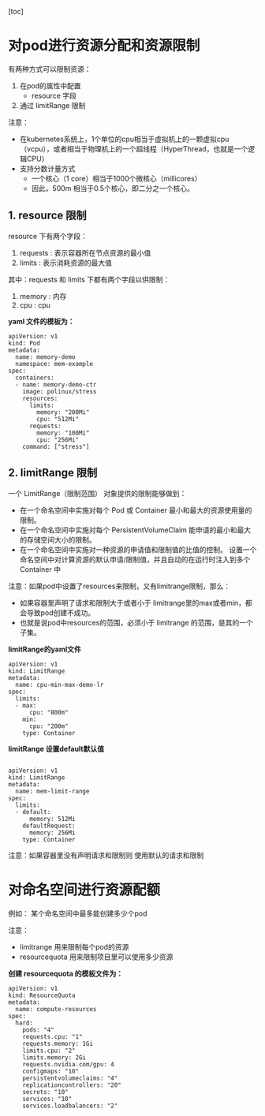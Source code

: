 [toc]

# 对pod进行资源分配和资源限制

有两种方式可以限制资源：
1. 在pod的属性中配置
    - resource 字段
2. 通过 limitRange 限制


注意：
- 在kubernetes系统上，1个单位的cpu相当于虚拟机上的一颗虚拟cpu（vcpu），或者相当于物理机上的一个超线程（HyperThread，也就是一个逻辑CPU）
- 支持分数计量方式
    - 一个核心（1 core）相当于1000个微核心（millicores）
    - 因此，500m 相当于0.5个核心，即二分之一个核心。

## 1. resource 限制

resource 下有两个字段：
1. requests : 表示容器所在节点资源的最小值
2. limits : 表示消耗资源的最大值

其中：requests 和 limits 下都有两个字段以供限制：
1. memory : 内存
2. cpu : cpu

**yaml 文件的模板为：**
```
apiVersion: v1
kind: Pod
metadata:
  name: memory-demo
  namespace: mem-example
spec:
  containers:
  - name: memory-demo-ctr
    image: polinux/stress
    resources:
      limits:
        memory: "200Mi"
        cpu: "512Mi"
      requests:
        memory: "100Mi"
        cpu: "256Mi"
    command: ["stress"]
```



## 2. limitRange 限制

一个 LimitRange（限制范围） 对象提供的限制能够做到：
- 在一个命名空间中实施对每个 Pod 或 Container 最小和最大的资源使用量的限制。
- 在一个命名空间中实施对每个 PersistentVolumeClaim 能申请的最小和最大的存储空间大小的限制。
- 在一个命名空间中实施对一种资源的申请值和限制值的比值的控制。
设置一个命名空间中对计算资源的默认申请/限制值，并且自动的在运行时注入到多个 Container 中


注意：如果pod中设置了resources来限制，又有limitrange限制，那么：
- 如果容器里声明了请求和限制大于或者小于 limitrange里的max或者min，都会导致pod创建不成功。
- 也就是说pod中resources的范围，必须小于 limitrange 的范围，是其的一个子集。



**limitRange的yaml文件**
```
apiVersion: v1
kind: LimitRange
metadata:
  name: cpu-min-max-demo-lr
spec:
  limits:
  - max:
      cpu: "800m"
    min:
      cpu: "200m"
    type: Container
```
**limitRange 设置default默认值**
```

apiVersion: v1
kind: LimitRange
metadata:
  name: mem-limit-range
spec:
  limits:
  - default:
      memory: 512Mi
    defaultRequest:
      memory: 256Mi
    type: Container
```
注意：如果容器里没有声明请求和限制则
使用默认的请求和限制






# 对命名空间进行资源配额

例如： 某个命名空间中最多能创建多少个pod

注意：
- limitrange 用来限制每个pod的资源
- resourcequota 用来限制项目里可以使用多少资源


**创建 resourcequota 的模板文件为：**
```
apiVersion: v1
kind: ResourceQuota
metadata:
  name: compute-resources
spec:
  hard:
    pods: "4"
    requests.cpu: "1"
    requests.memory: 1Gi
    limits.cpu: "2"
    limits.memory: 2Gi
    requests.nvidia.com/gpu: 4
    configmaps: "10"
    persistentvolumeclaims: "4"
    replicationcontrollers: "20"
    secrets: "10"
    services: "10"
    services.loadbalancers: "2"
```